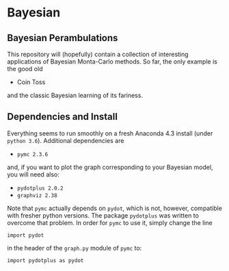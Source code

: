 # Bayesian
## Bayesian Perambulations

This repository will (hopefully) contain a collection of interesting
applications of Bayesian Monta-Carlo methods. So far, the only example is the
good old

+ Coin Toss

and the classic Bayesian learning of its fariness.

## Dependencies and Install
Everything seems to run smoothly on a fresh Anaconda 4.3 install (under
`python 3.6`). Additional dependencies are

 + `pymc 2.3.6`

and, if you want to plot the graph corresponding to your Bayesian model,
you will need also:

 + `pydotplus 2.0.2`
 + `graphviz 2.38`

Note that `pymc` actually depends on `pydot`, which is not,
however, compatible with fresher python versions. The package `pydotplus` was
written to overcome that problem. In order for `pymc` to use it, simply change
the line

`import pydot`

in the header of the `graph.py` module of `pymc` to:

`import pydotplus as pydot`
